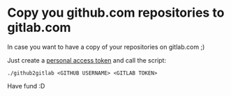 # Copy you github.com repositories to gitlab.com

In case you want to have a copy of your repositories on gitlab.com ;)

Just create a [personal access token](https://gitlab.com/profile/personal_access_tokens) and call the script:

```
./github2gitlab <GITHUB USERNAME> <GITLAB TOKEN>
```

Have fund :D
